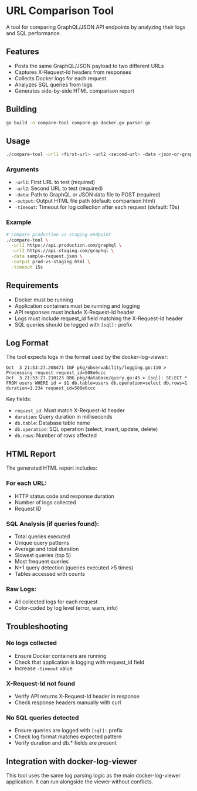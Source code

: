 # URL Comparison Tool

A tool for comparing GraphQL/JSON API endpoints by analyzing their logs and SQL performance.

## Features

- Posts the same GraphQL/JSON payload to two different URLs
- Captures X-Request-Id headers from responses
- Collects Docker logs for each request
- Analyzes SQL queries from logs
- Generates side-by-side HTML comparison report

## Building

```bash
go build -o compare-tool compare.go docker.go parser.go
```

## Usage

```bash
./compare-tool -url1 <first-url> -url2 <second-url> -data <json-or-graphql-file> [-output comparison.html] [-timeout 10s]
```

### Arguments

- `-url1`: First URL to test (required)
- `-url2`: Second URL to test (required)
- `-data`: Path to GraphQL or JSON data file to POST (required)
- `-output`: Output HTML file path (default: comparison.html)
- `-timeout`: Timeout for log collection after each request (default: 10s)

### Example

```bash
# Compare production vs staging endpoint
./compare-tool \
  -url1 https://api.production.com/graphql \
  -url2 https://api.staging.com/graphql \
  -data sample-request.json \
  -output prod-vs-staging.html \
  -timeout 15s
```

## Requirements

- Docker must be running
- Application containers must be running and logging
- API responses must include X-Request-Id header
- Logs must include request_id field matching the X-Request-Id header
- SQL queries should be logged with `[sql]:` prefix

## Log Format

The tool expects logs in the format used by the docker-log-viewer:

```
Oct  3 21:53:27.208471 INF pkg/observability/logging.go:110 > Processing request request_id=508e6ccc
Oct  3 21:53:27.210123 DBG pkg/database/query.go:45 > [sql]: SELECT * FROM users WHERE id = $1 db.table=users db.operation=select db.rows=1 duration=1.234 request_id=508e6ccc
```

Key fields:
- `request_id`: Must match X-Request-Id header
- `duration`: Query duration in milliseconds
- `db.table`: Database table name
- `db.operation`: SQL operation (select, insert, update, delete)
- `db.rows`: Number of rows affected

## HTML Report

The generated HTML report includes:

### For each URL:
- HTTP status code and response duration
- Number of logs collected
- Request ID

### SQL Analysis (if queries found):
- Total queries executed
- Unique query patterns
- Average and total duration
- Slowest queries (top 5)
- Most frequent queries
- N+1 query detection (queries executed >5 times)
- Tables accessed with counts

### Raw Logs:
- All collected logs for each request
- Color-coded by log level (error, warn, info)

## Troubleshooting

### No logs collected
- Ensure Docker containers are running
- Check that application is logging with request_id field
- Increase `-timeout` value

### X-Request-Id not found
- Verify API returns X-Request-Id header in response
- Check response headers manually with curl

### No SQL queries detected
- Ensure queries are logged with `[sql]:` prefix
- Check log format matches expected pattern
- Verify duration and db.* fields are present

## Integration with docker-log-viewer

This tool uses the same log parsing logic as the main docker-log-viewer application. It can run alongside the viewer without conflicts.
